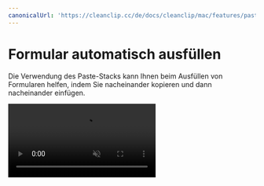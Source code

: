 ```yaml
---
canonicalUrl: 'https://cleanclip.cc/de/docs/cleanclip/mac/features/pastestack-fill-form'
---
```



# Formular automatisch ausfüllen

Die Verwendung des Paste-Stacks kann Ihnen beim Ausfüllen von Formularen helfen, indem Sie nacheinander kopieren und dann nacheinander einfügen.

<video autoplay muted loop>
    <source src="/videos/pastestack-fill-form.mp4" type="video/mp4">
    <iframe src="/videos/pastestack-fill-form.mp4" scrolling="no" border="0" frameborder="0" allow="autoplay; encrypted-media" allowfullscreen></iframe>
</video>